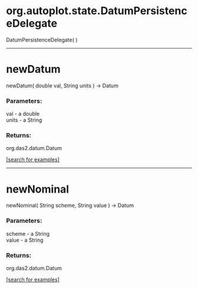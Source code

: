# org.autoplot.state.DatumPersistenceDelegate
DatumPersistenceDelegate( )


***
<a name="newDatum"></a>
# newDatum
newDatum( double val, String units ) &rarr; Datum



### Parameters:
val - a double
<br>units - a String

### Returns:
org.das2.datum.Datum


<a href="https://github.com/autoplot/dev/search?q=newDatum&unscoped_q=newDatum">[search for examples]</a>

***
<a name="newNominal"></a>
# newNominal
newNominal( String scheme, String value ) &rarr; Datum



### Parameters:
scheme - a String
<br>value - a String

### Returns:
org.das2.datum.Datum


<a href="https://github.com/autoplot/dev/search?q=newNominal&unscoped_q=newNominal">[search for examples]</a>

